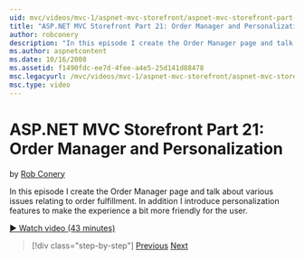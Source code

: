 ```yaml
---
uid: mvc/videos/mvc-1/aspnet-mvc-storefront/aspnet-mvc-storefront-part-21-order-manager-and-personalization
title: "ASP.NET MVC Storefront Part 21: Order Manager and Personalization | Microsoft Docs"
author: robconery
description: "In this episode I create the Order Manager page and talk about various issues relating to order fulfillment. In addition I introduce personalization features..."
ms.author: aspnetcontent
ms.date: 10/16/2008
ms.assetid: f1490fdc-ee7d-4fee-a4e5-25d141d88478
msc.legacyurl: /mvc/videos/mvc-1/aspnet-mvc-storefront/aspnet-mvc-storefront-part-21-order-manager-and-personalization
msc.type: video
---
```

ASP.NET MVC Storefront Part 21: Order Manager and Personalization
====================
by [Rob Conery](https://github.com/robconery)

In this episode I create the Order Manager page and talk about various issues relating to order fulfillment. In addition I introduce personalization features to make the experience a bit more friendly for the user.

[&#9654; Watch video (43 minutes)](https://channel9.msdn.com/Blogs/ASP-NET-Site-Videos/aspnet-mvc-storefront-part-21-order-manager-and-personalization)

> [!div class="step-by-step"]
> [Previous](aspnet-mvc-storefront-part-20-logging.md)
> [Next](aspnet-mvc-storefront-part-22-restructuring-rerouting-and-paypal.md)
